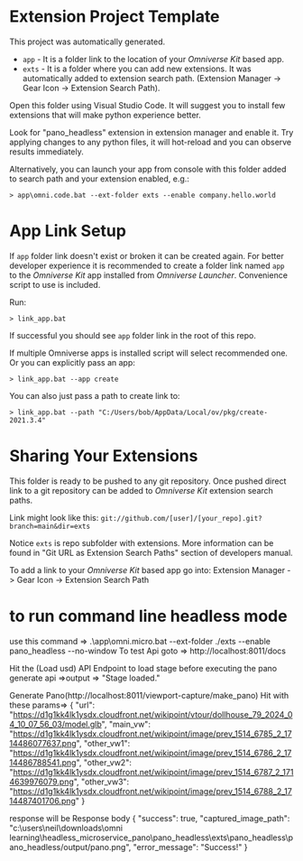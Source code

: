 # Extension Project Template

This project was automatically generated.

- `app` - It is a folder link to the location of your *Omniverse Kit* based app.
- `exts` - It is a folder where you can add new extensions. It was automatically added to extension search path. (Extension Manager -> Gear Icon -> Extension Search Path).

Open this folder using Visual Studio Code. It will suggest you to install few extensions that will make python experience better.

Look for "pano_headless" extension in extension manager and enable it. Try applying changes to any python files, it will hot-reload and you can observe results immediately.

Alternatively, you can launch your app from console with this folder added to search path and your extension enabled, e.g.:

```
> app\omni.code.bat --ext-folder exts --enable company.hello.world
```

# App Link Setup

If `app` folder link doesn't exist or broken it can be created again. For better developer experience it is recommended to create a folder link named `app` to the *Omniverse Kit* app installed from *Omniverse Launcher*. Convenience script to use is included.

Run:

```
> link_app.bat
```

If successful you should see `app` folder link in the root of this repo.

If multiple Omniverse apps is installed script will select recommended one. Or you can explicitly pass an app:

```
> link_app.bat --app create
```

You can also just pass a path to create link to:

```
> link_app.bat --path "C:/Users/bob/AppData/Local/ov/pkg/create-2021.3.4"
```


# Sharing Your Extensions

This folder is ready to be pushed to any git repository. Once pushed direct link to a git repository can be added to *Omniverse Kit* extension search paths.

Link might look like this: `git://github.com/[user]/[your_repo].git?branch=main&dir=exts`

Notice `exts` is repo subfolder with extensions. More information can be found in "Git URL as Extension Search Paths" section of developers manual.

To add a link to your *Omniverse Kit* based app go into: Extension Manager -> Gear Icon -> Extension Search Path




# to run command line headless mode
use this command
=> .\app\omni.micro.bat --ext-folder ./exts --enable pano_headless --no-window
To test Api goto 
=> http://localhost:8011/docs

Hit the (Load usd) API Endpoint to load stage before executing the pano generate api
=>output => "Stage loaded."

Generate Pano(http://localhost:8011/viewport-capture/make_pano)
Hit with these params=> 
{
  "url": "https://d1g1kk4lk1ysdx.cloudfront.net/wikipoint/vtour/dollhouse_79_2024_04_10_07_56_03/model.glb",
  "main_vw": "https://d1g1kk4lk1ysdx.cloudfront.net/wikipoint/image/prev_1514_6785_2_1714486077637.png",
  "other_vw1": "https://d1g1kk4lk1ysdx.cloudfront.net/wikipoint/image/prev_1514_6786_2_1714486788541.png",
  "other_vw2": "https://d1g1kk4lk1ysdx.cloudfront.net/wikipoint/image/prev_1514_6787_2_1714639976079.png",
  "other_vw3": "https://d1g1kk4lk1ysdx.cloudfront.net/wikipoint/image/prev_1514_6788_2_1714487401706.png"
}

response will be
Response body
{
  "success": true,
  "captured_image_path": "c:\\users\\neil\\downloads\\omni learning\\headless_microservice_pano\\pano_headless\\exts\\pano_headless\\pano_headless/output/pano.png",
  "error_message": "Success!"
}